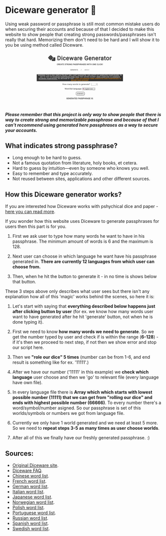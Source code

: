 # Diceware generator 🎲
Using weak password or passphrase is still most common mistake users do when securing their accounts and because of that I decided to make this website to show people that creating strong passwords/passphrases isn't really that hard. Memorizing them don't need to be hard and I will show it to you be using method called Diceware.

<p align="center">
  <img src="img/page.png" alt="How this page looks" width="960">
</p>

***Please remember that this project is only way to show people that there is way to create strong and memorizable passphrase and because of that I can't recommend using generated here passphrases as a way to secure your accounts.***

## What indicates strong passphrase?
* Long enough to be hard to guess.
* Not a famous quotation from literature, holy books, et cetera.
* Hard to guess by intuition—even by someone who knows you well.
* Easy to remember and type accurately.
* Not reused between sites, applications and other different sources.

## How this Diceware generator works?
If you are interested how Diceware works with pshychical dice and paper - [here you can read more](http://world.std.com/~reinhold/diceware.html).

If you wonder how this website uses Diceware to generate passphrases for users then this part is for you.

1. First we ask user to type how many words he want to have in his passphrase. The minimum amount of words is 6 and the maximum is 128.

1. Next user can choose in which language he want have his passphrase generated in. **There are currently 12 languages from which user can choose from.**

1. Then, when he hit the button to generate it - in no time is shows below that button.

These 3 steps above only describes what user sees but there isn't any explanation how all of this 'magic' works behind the scenes, so here it is:

1. Let's start with saying that **everything described below happens just after clicking button by user** (for ex. we know how many words user want to have generated after he hit 'generate' button, not when he is done typing it).

1. First we need to know **how many words we need to generate**. So we get the number typed by user and check if is within the range (**6-128**) - if it's then we proceed to next step, if not then we show error and stop our script here.

1. Then we **"role our dice" 5 times** (number can be from 1-6, and end result is something like for ex. '11111'.)

1. After we have our number ('11111' in this example) we **check which language** user choose and then we 'go' to relevant file (every language have own file).

1. In every language file there is **Array which which starts with lowest possible number (11111) that we can get from "rolling our dice" and ends with highest possible number (66666)**. To every number there's a word/symbol/number asigned. So our passphrase is set of this worlds/symbols or numbers we got from language file.

1. Currently we only have 1 world generated and we need at least 5 more. So we need to **repeat steps 3-5 as many times as user choose worlds**.

1. After all of this we finally have our freshly generated passphrase. :)

## Sources:

* [Original Diceware site](http://world.std.com/~reinhold/diceware.html).
* [Diceware FAQ](http://world.std.com/%7Ereinhold/dicewarefaq.html).
* [Chinese word list](https://github.com/cfbao/chinese-diceware).
* [French word list](http://weber.fi.eu.org/software/diceware/src/francais.wordlist.asc).
* [German word list](http://world.std.com/%7Ereinhold/diceware_german.txt).
* [Italian word list](https://www.taringamberini.com/downloads/diceware_it_IT/lista-di-parole-diceware-in-italiano/3/word_list_diceware_it-IT-3.txt).
* [Japanese word list](http://s3.amazonaws.com/dotclue.org/diceware_jp.txt).
* [Norwegian word list](https://0101.no/diceware/diceware_nb_NO.txt).
* [Polish word list](https://web.archive.org/web/20130420042549/http://drfugazi.eu.org/sites/drfugazi.eu.org/files/dicelist-pl.txt).
* [Portuguese word list](https://gist.github.com/patxipierce/3a96b1927b844ce47c04a242651bafc2).
* [Russian word list]().
* [Spanish word list](http://world.std.com/~reinhold/diceware_espanol/DW-Espanol-1.txt).
* [Swedish word list](https://x42.com/diceware/diceware-sv.txt).


